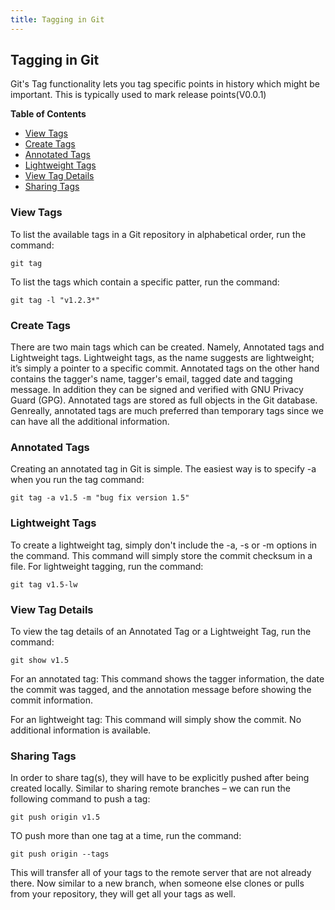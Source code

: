 ```yaml
---
title: Tagging in Git
---
```

## Tagging in Git

Git's Tag functionality lets you tag specific points in history which might be important. This is typically used to mark release points(V0.0.1)


**Table of Contents**
- [View Tags](#view-tags)
- [Create Tags](#create-tags)
- [Annotated Tags](#annotated-tags)
- [Lightweight Tags](#lightweight-tags)
- [View Tag Details](#view-tag-details)
- [Sharing Tags](#sharing-tags)


### View Tags <a name="view-tags"></a>
To list the available tags in a Git repository in alphabetical order, run the command:
```shell
git tag
```
To list the tags which contain a specific patter, run the command:
```shell
git tag -l "v1.2.3*"
```
### Create Tags <a name="create-tags"></a>

There are two main tags which can be created. Namely, Annotated tags and Lightweight tags.
Lightweight tags, as the name suggests are lightweight; it’s simply a pointer to a specific commit.
Annotated tags on the other hand contains the tagger's name, tagger's email, tagged date and tagging message. In addition they can be signed and verified with GNU Privacy Guard (GPG). Annotated tags are stored as full objects in the Git database. Genreally, annotated tags are much preferred than temporary tags since we can have all the additional information.

### Annotated Tags <a name="annotated-tags"></a>
Creating an annotated tag in Git is simple. The easiest way is to specify -a when you run the tag command:
```shell
git tag -a v1.5 -m "bug fix version 1.5"
```

### Lightweight Tags <a name="lightweight-tags"></a>
To create a lightweight tag, simply don't include the -a, -s or -m options in the command. This command will simply store the commit checksum in a file. For lightweight tagging, run the command:
```
git tag v1.5-lw
```

### View Tag Details <a name="view-tag-details"></a>
To view the tag details of an <a name="annotated-tags">Annotated Tag</a> or a <a name="lightweight-tags">Lightweight Tag</a>, run the command:
```
git show v1.5
```
For an annotated tag: This command shows the tagger information, the date the commit was tagged, and the annotation message before showing the commit information.

For an lightweight tag: This command will simply show the commit. No additional information is available.

### Sharing Tags <a name="sharing-tags"></a>
In order to share tag(s), they will have to be explicitly pushed after being created locally. Similar to sharing remote branches – we can run the following command to push a tag:
```
git push origin v1.5
```
TO push more than one tag at a time, run the command: 
```
git push origin --tags
```
This will transfer all of your tags to the remote server that are not already there. Now similar to a new branch, when someone else clones or pulls from your repository, they will get all your tags as well.

